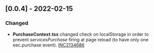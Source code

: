 ## [0.0.4] - 2022-02-15

### Changed

- **PurchaseContext.tsx** changed check on localStorage in order to prevent *servicesPurchase* firing at page reload (to have only one eec.purchase event). [INC2134686](https://whirlpool.service-now.com/incident.do?sys_id=632f2a261be505d06147a688b04bcb99&sysparm_record_target=incident&sysparm_record_row=1&sysparm_record_rows=1&sysparm_record_list=assignment_group%3Dfb66e9141b373090ee1f0d85604bcbe0%5EstateIN1%2C3%2C2%5EORDERBYDESCnumber)